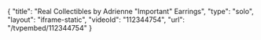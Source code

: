 {
    "title": "Real Collectibles by Adrienne \"Important\" Earrings",
    "type": "solo",
    "layout": "iframe-static",
    "videoId": "112344754",
    "url": "\/tvpembed\/112344754"
}
